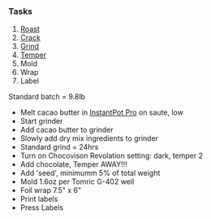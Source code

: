 ### Tasks
1. [Roast](/resources/1)
2. [Crack](/resources/2)
3. [Grind](/resources/5)
4. [Temper](/resources/6)
5. Mold
6. Wrap
7. Label

Standard batch = 9.8lb
- Melt cacao butter in [InstantPot Pro](/resources/4) on saute, low
- Start grinder
- Add cacao butter to grinder 
- Slowly add dry mix ingredients to grinder
- Standard grind = 24hrs
- Turn on Chocovison Revolation setting: dark, temper 2
- Add chocolate, Temper AWAY!!!
- Add 'seed', minimumm 5% of total weight
- Mold 1.6oz per Tomric G-402 well
- Foil wrap 7.5" x 6" 
- Print labels
- Press Labels
